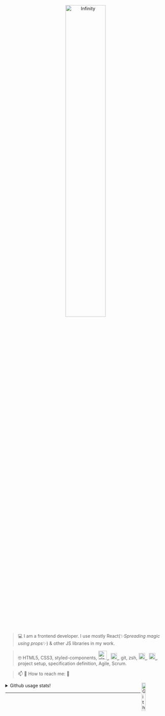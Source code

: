 <p align="center">
  <img width="50%" alt="Infinity" src="https://github.com/images/modules/search/light.png" />
</p>

> 💻  I am a frontend developer. I use mostly React(✨*Spreading magic using props*✨) & other JS libraries in my work.

> 🤓  HTML5, CSS3, styled-components, <a href="https://slack.com/intl/en-tr/" target="_blank" rel=”noopener”> <img src="https://cdn.brandfolder.io/5H442O3W/as/pl546j-7le8zk-4nzzs1/Slack_Mark_Web.png" alt="slack" width="27" height="27"/> </a>,
<a href="https://code.visualstudio.com/" target="_blank"> <img src="https://upload.wikimedia.org/wikipedia/commons/thumb/9/9a/Visual_Studio_Code_1.35_icon.svg/1024px-Visual_Studio_Code_1.35_icon.svg.png" alt="vscode" width="20" height="20"/> </a>, git, zsh, <a href="https://www.javascript.com/" target="_blank" rel=”noopener”> <img src="https://upload.wikimedia.org/wikipedia/commons/6/6a/JavaScript-logo.png" alt="js" width="20" height="20"/> </a>, <a href="https://www.reactjs.org/" target="_blank" rel=”noopener”> <img src="https://upload.wikimedia.org/wikipedia/commons/a/a7/React-icon.svg" alt="js" width="20" height="20"/> </a>, project setup, specification definition, Agile, Scrum.

> 📫  💬   How to reach me: 📱

<img width="15%" align="right" alt="Github" src="https://raw.githubusercontent.com/onimur/.github/master/.resources/git-header.svg" />

<details>
  <summary>Github usage stats!</summary>
  
 ![Github Stats for Maia313 repositories](https://github-readme-stats.vercel.app/api?username=Maia313&show_icons=true&count_private=true&title_color=FF69B4&icon_color=FF69B4&text_color=FF69B4&bg_color=ececec) 
  
  ![Github Stats for Maia313 most used languages](https://github-readme-stats.vercel.app/api/top-langs/?username=Maia313&title_color=FF69B4&icon_color=FF69B4&text_color=FF69B4&bg_color=FFF&layout=compact) 
  ![](https://user-images.githubusercontent.com/28684401/150548363-39ebd24a-d79a-40c2-b195-abd8ae8858fe.gif)
<a href="https://github.com/Maia313/github-profile-views-counter">
    <img src="https://komarev.com/ghpvc/?username=Maia313&color=ff69b4">
</a>
</details>

---
  





